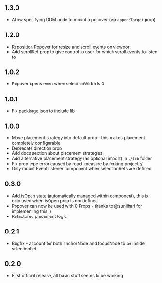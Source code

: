 ## 1.3.0
- Allow specifying DOM node to mount a popover (via `appendTarget` prop)

## 1.2.0
- Reposition Popover for resize and scroll events on viewport
- Add scrollRef prop to give control to user for which scroll events to listen to

## 1.0.2
- Popover opens even when selectionWidth is 0

## 1.0.1
- Fix packkage.json to include lib

## 1.0.0
- Move placement strategy into default prop - this makes placement completely configurable
- Deprecate direction prop
- Add docs section about placement strategies
- Add alternative placement strategy (as optional import) in `./lib` folder
- Fix prop type error caused by react-measure by forking project :/
- Only mount EventListener component when selectionRefs are defined

## 0.3.0
- Add isOpen state (automatically managed within component), this is only used when isOpen prop is not defined
- Popover can now be used with 0 Props - thanks to @sunilhari for implementing this :)
- Refactored placement logic

## 0.2.1
- Bugfix - account for both anchorNode and focusNode to be inside selectionRef

## 0.2.0
- First official release, all basic stuff seems to be working
